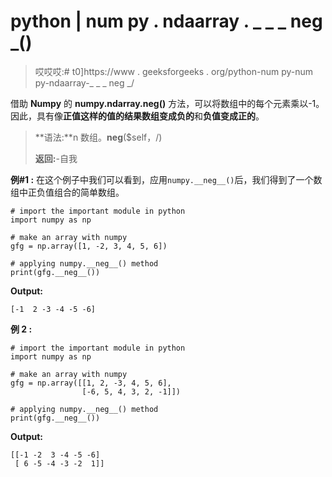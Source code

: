 # python | num py . ndaarray . _ _ _ neg _()

> 哎哎哎:# t0]https://www . geeksforgeeks . org/python-num py-num py-ndaarray-_ _ _ neg _/

借助 **Numpy** 的 **numpy.ndarray.__neg__()** 方法，可以将数组中的每个元素乘以-1。因此，具有像**正值这样的值的结果数组变成负的**和**负值变成正的**。

> **语法:**n 数组。__neg__($self，/)
> 
> **返回:**-自我

**例#1 :**
在这个例子中我们可以看到，应用`numpy.__neg__()`后，我们得到了一个数组中正负值组合的简单数组。

```
# import the important module in python
import numpy as np

# make an array with numpy
gfg = np.array([1, -2, 3, 4, 5, 6])

# applying numpy.__neg__() method
print(gfg.__neg__())
```

**Output:**

```
[-1  2 -3 -4 -5 -6]

```

**例 2 :**

```
# import the important module in python
import numpy as np

# make an array with numpy
gfg = np.array([[1, 2, -3, 4, 5, 6],
                [-6, 5, 4, 3, 2, -1]])

# applying numpy.__neg__() method
print(gfg.__neg__())
```

**Output:**

```
[[-1 -2  3 -4 -5 -6]
 [ 6 -5 -4 -3 -2  1]]

```